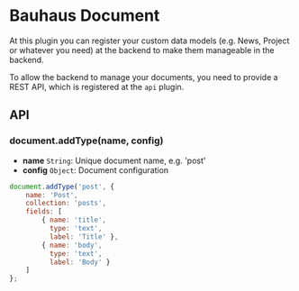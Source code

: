 # Bauhaus Document

At this plugin you can register your custom data models (e.g. News, Project or whatever you need) at the backend to make them manageable in the backend.

To allow the backend to manage your documents, you need to provide a REST API, which is registered at the `api` plugin.

## API

### document.addType(name, config)

* **name** `String`: Unique document name, e.g. 'post'
* **config** `Object`: Document configuration

```javascript
document.addType('post', {
    name: 'Post',
    collection: 'posts',
    fields: [
        { name: 'title', 
          type: 'text',
          label: 'Title' }, 
        { name: 'body', 
          type: 'text',
          label: 'Body' }
    ]
};
```